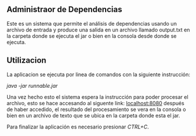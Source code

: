 ## Administraor de Dependencias

Este es un sistema que permite el análisis de dependencias usando un archivo de entrada y produce una salida en un archivo llamado output.txt en la carpeta donde se ejecuta el jar o bien en la consola desde donde se ejecuta.

## Utilizacion

La aplicacion se ejecuta por linea de comandos con la siguiente instrucción:

_*java -jar runnable.jar*_

Una vez hecho esto el sistema espera la instrucción para poder procesar el archivo, esto se hace accesando al siguente link: [localhost:8080](http://localhost:8080/) después de haber accedido, el resultado del procesamiento se vera en la consola o bien en un archivo de texto que se ubica en la carpeta donde esta el jar.

Para finalizar la aplicación es necesario presionar *CTRL+C*.
